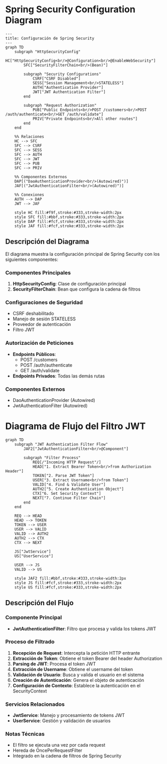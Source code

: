 # Spring Security Configuration Diagram

```mermaid
---
title: Configuración de Spring Security
---
graph TD
    subgraph "HttpSecurityConfig"
        HC["HttpSecurityConfig<br/>@Configuration<br/>@EnableWebSecurity"]
        SFC["SecurityFilterChain<br/>(Bean)"]
        
        subgraph "Security Configurations"
            CSRF["CSRF Disabled"]
            SESS["Session Management<br/>STATELESS"]
            AUTH["Authentication Provider"]
            JWT["JWT Authentication Filter"]
        end
        
        subgraph "Request Authorization"
            PUB["Public Endpoints<br/>POST /customers<br/>POST /auth/authenticate<br/>GET /auth/validate"]
            PRIV["Private Endpoints<br/>All other routes"]
        end
    end
    
    %% Relaciones
    HC --> SFC
    SFC --> CSRF
    SFC --> SESS
    SFC --> AUTH
    SFC --> JWT
    SFC --> PUB
    SFC --> PRIV
    
    %% Componentes Externos
    DAP[("DaoAuthenticationProvider<br/>(Autowired)")]
    JAF[("JwtAuthenticationFilter<br/>(Autowired)")]
    
    %% Conexiones
    AUTH --> DAP
    JWT --> JAF
    
    style HC fill:#f9f,stroke:#333,stroke-width:2px
    style SFC fill:#bbf,stroke:#333,stroke-width:2px
    style DAP fill:#fcf,stroke:#333,stroke-width:2px
    style JAF fill:#fcf,stroke:#333,stroke-width:2px
```

## Descripción del Diagrama

El diagrama muestra la configuración principal de Spring Security con los siguientes componentes:

### Componentes Principales
1. **HttpSecurityConfig**: Clase de configuración principal
2. **SecurityFilterChain**: Bean que configura la cadena de filtros

### Configuraciones de Seguridad
- CSRF deshabilitado
- Manejo de sesión STATELESS
- Proveedor de autenticación
- Filtro JWT

### Autorización de Peticiones
- **Endpoints Públicos**:
    - POST /customers
    - POST /auth/authenticate
    - GET /auth/validate
- **Endpoints Privados**: Todas las demás rutas

### Componentes Externos
- DaoAuthenticationProvider (Autowired)
- JwtAuthenticationFilter (Autowired)


# Diagrama de Flujo del Filtro JWT

```mermaid
graph TD
    subgraph "JWT Authentication Filter Flow"
        JAF2["JwtAuthenticationFilter<br/>@Component"]
        
        subgraph "Filter Process"
            REQ[/"Incoming HTTP Request"/]
            HEAD["1. Extract Bearer Token<br/>from Authorization Header"]
            TOKEN["2. Parse JWT Token"]
            USER["3. Extract Username<br/>from Token"]
            VALID["4. Find & Validate User"]
            AUTH2["5. Create Authentication Object"]
            CTX["6. Set Security Context"]
            NEXT["7. Continue Filter Chain"]
        end
    end
    
    REQ --> HEAD
    HEAD --> TOKEN
    TOKEN --> USER
    USER --> VALID
    VALID --> AUTH2
    AUTH2 --> CTX
    CTX --> NEXT
    
    JS["JwtService"]
    US["UserService"]
    
    USER --> JS
    VALID --> US

    style JAF2 fill:#bbf,stroke:#333,stroke-width:2px
    style JS fill:#fcf,stroke:#333,stroke-width:2px
    style US fill:#fcf,stroke:#333,stroke-width:2px
```

## Descripción del Flujo

### Componente Principal
- **JwtAuthenticationFilter**: Filtro que procesa y valida los tokens JWT

### Proceso de Filtrado
1. **Recepción de Request**: Intercepta la petición HTTP entrante
2. **Extracción de Token**: Obtiene el token Bearer del header Authorization
3. **Parsing de JWT**: Procesa el token JWT
4. **Extracción de Username**: Obtiene el username del token
5. **Validación de Usuario**: Busca y valida el usuario en el sistema
6. **Creación de Autenticación**: Genera el objeto de autenticación
7. **Configuración de Contexto**: Establece la autenticación en el SecurityContext

### Servicios Relacionados
- **JwtService**: Manejo y procesamiento de tokens JWT
- **UserService**: Gestión y validación de usuarios

### Notas Técnicas
- El filtro se ejecuta una vez por cada request
- Hereda de OncePerRequestFilter
- Integrado en la cadena de filtros de Spring Security